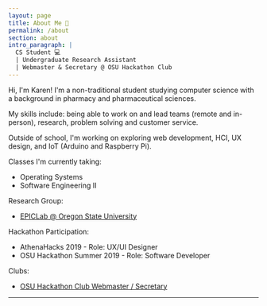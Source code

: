 ```yaml
---
layout: page
title: About Me 🌈
permalink: /about
section: about
intro_paragraph: |
  CS Student 💻
  | Undergraduate Research Assistant 
  | Webmaster & Secretary @ OSU Hackathon Club
---
```


Hi, I'm Karen! I'm a non-traditional student studying computer science with a background in pharmacy and pharmaceutical sciences.

My skills include: being able to work on and lead teams (remote and in-person), research, problem solving and customer service.

Outside of school, I'm working on exploring web development, HCI, UX design, and IoT (Arduino and Raspberry Pi).


Classes I'm currently taking:
* Operating Systems
* Software Engineering II

Research Group:
* [EPICLab @ Oregon State University](https://epiclab.github.io/)

Hackathon Participation:
* AthenaHacks 2019 - Role: UX/UI Designer
* OSU Hackathon Summer 2019 - Role: Software Developer

Clubs:
* [OSU Hackathon Club Webmaster / Secretary](https://osu-hackathon-club.netlify.app/)

---
